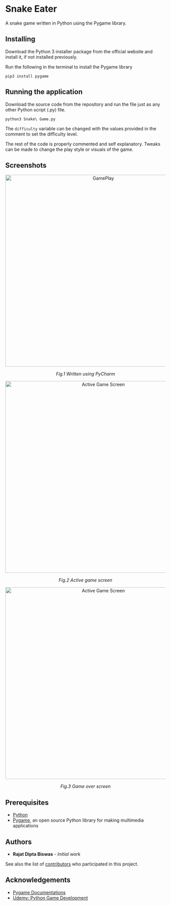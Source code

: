 # Snake Eater
A snake game written in Python using the Pygame library.


## Installing
Download the Python 3 installer package from the official website and install it, if not installed previously.

Run the following in the terminal to install the Pygame library
```
pip3 install pygame
```


## Running the application
Download the source code from the repository and run the file just as any other Python script (.py) file.
```
python3 Snake\ Game.py
```

The `difficulty` variable can be changed with the values provided in the comment to set the difficulty level.

The rest of the code is properly commented and self explanatory. Tweaks can be made to change the play style or visuals of the game.


## Screenshots

<p align="center">
  <img src="https://user-images.githubusercontent.com/32998741/33873439-27f635b2-df45-11e7-8fc1-f7812f17447a.png" width="600" title="GamePlay">
</p>
<p align="center"> <i> Fig.1 Written using PyCharm </i> </p>

<p align="center">
  <img src="https://user-images.githubusercontent.com/32998741/33873437-2780ed2a-df45-11e7-9776-b1f151fa4e02.png" width="600" title="Active Game Screen">
</p>
<p align="center"> <i> Fig.2 Active game screen </i> </p>

<p align="center">
  <img src="https://user-images.githubusercontent.com/32998741/33873440-28647360-df45-11e7-8291-b82d5646352f.png" width="600" title="Active Game Screen">
</p>
<p align="center"> <i> Fig.3 Game over screen </i> </p>


## Prerequisites
* [Python](https://www.python.org)
* [Pygame](https://www.pygame.org/wiki/GettingStarted), an open source Python library for making multimedia applications


## Authors

* **Rajat Dipta Biswas** - *Initial work*

See also the list of [contributors](https://github.com/rajatdiptabiswas/snake-pygame/graphs/contributors) who participated in this project.

## Acknowledgements
* [Pygame Documentations](https://www.pygame.org/docs/)
* [Udemy: Python Game Development](https://www.udemy.com/python-game-development-creating-a-snake-game-from-scratch/learn/v4/overview)
